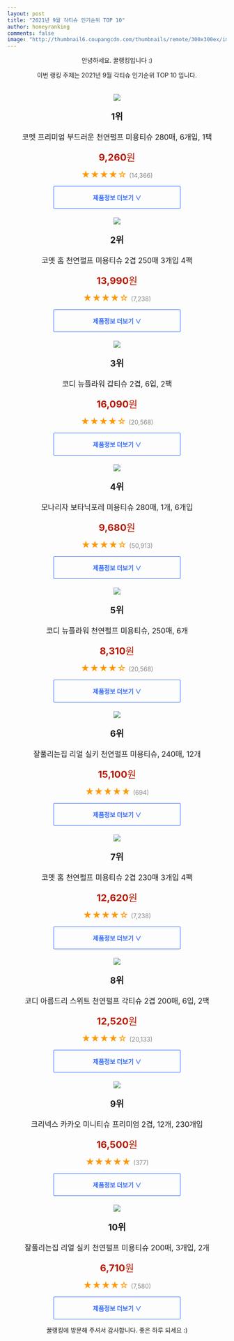```yaml
--- 
layout: post 
title: "2021년 9월 각티슈 인기순위 TOP 10" 
author: honeyranking 
comments: false 
image: "http://thumbnail6.coupangcdn.com/thumbnails/remote/300x300ex/image/retail/images/1751510192745731-f5329fe9-4aac-4cdb-958f-37a483598951.jpg" 
--- 
```

<p style="text-align: center;">안녕하세요. 꿀랭킹입니다 :)</p> <p style="text-align: center;">이번 랭킹 주제는 2021년 9월 각티슈 인기순위 TOP 10 입니다.</p><center><img src="http://thumbnail6.coupangcdn.com/thumbnails/remote/300x300ex/image/retail/images/1751510192745731-f5329fe9-4aac-4cdb-958f-37a483598951.jpg" style="margin-top:20px" /></center> <p style="text-align: center; font-size: 20px"><b>1위</b></p> <p style="text-align: center; font-size: 17px">코멧 프리미엄 부드러운 천연펄프 미용티슈 280매, 6개입, 1팩</p> <p style="text-align: center;"><span style="color: #b61800; font-size: 22px;"><b>9,260</b>원</span></p> <p style="text-align: center;"><span style="color: #ff9600; font-size: 20px;">★★★★☆ </span><span style="color: #878787;">(14,366)</span></p> <center><a href="https://coupa.ng/b62Djx"> <div style="font-size: 14px; display: inline-block; padding: 15px 90px; color: #346aff; border-radius: 2px; border: 1px solid #346aff; cursor: pointer;"><b>제품정보 더보기 &or;</b></div> </a></center><center><img src="http://thumbnail7.coupangcdn.com/thumbnails/remote/300x300ex/image/product/image/vendoritem/2019/10/30/4402619187/ce2e1079-9953-4759-9cac-ed3b6520bbc8.jpg" style="margin-top:20px" /></center> <p style="text-align: center; font-size: 20px"><b>2위</b></p> <p style="text-align: center; font-size: 17px">코멧 홈 천연펄프 미용티슈 2겹 250매 3개입 4팩</p> <p style="text-align: center;"><span style="color: #b61800; font-size: 22px;"><b>13,990</b>원</span></p> <p style="text-align: center;"><span style="color: #ff9600; font-size: 20px;">★★★★☆ </span><span style="color: #878787;">(7,238)</span></p> <center><a href="https://coupa.ng/b62DjA"> <div style="font-size: 14px; display: inline-block; padding: 15px 90px; color: #346aff; border-radius: 2px; border: 1px solid #346aff; cursor: pointer;"><b>제품정보 더보기 &or;</b></div> </a></center><center><img src="http://thumbnail7.coupangcdn.com/thumbnails/remote/300x300ex/image/product/image/vendoritem/2019/08/28/3028183021/fc787213-26d8-4ff7-a152-eae2202cdcaa.jpg" style="margin-top:20px" /></center> <p style="text-align: center; font-size: 20px"><b>3위</b></p> <p style="text-align: center; font-size: 17px">코디 뉴플라워 갑티슈 2겹, 6입, 2팩</p> <p style="text-align: center;"><span style="color: #b61800; font-size: 22px;"><b>16,090</b>원</span></p> <p style="text-align: center;"><span style="color: #ff9600; font-size: 20px;">★★★★☆ </span><span style="color: #878787;">(20,568)</span></p> <center><a href="https://coupa.ng/b62DjC"> <div style="font-size: 14px; display: inline-block; padding: 15px 90px; color: #346aff; border-radius: 2px; border: 1px solid #346aff; cursor: pointer;"><b>제품정보 더보기 &or;</b></div> </a></center><center><img src="http://thumbnail9.coupangcdn.com/thumbnails/remote/300x300ex/image/retail/images/15823493239078-f71aa9f7-eff0-4e65-bd99-ed88d5daa035.jpg" style="margin-top:20px" /></center> <p style="text-align: center; font-size: 20px"><b>4위</b></p> <p style="text-align: center; font-size: 17px">모나리자 보타닉포레 미용티슈 280매, 1개, 6개입</p> <p style="text-align: center;"><span style="color: #b61800; font-size: 22px;"><b>9,680</b>원</span></p> <p style="text-align: center;"><span style="color: #ff9600; font-size: 20px;">★★★★☆ </span><span style="color: #878787;">(50,913)</span></p> <center><a href="https://coupa.ng/b62DjD"> <div style="font-size: 14px; display: inline-block; padding: 15px 90px; color: #346aff; border-radius: 2px; border: 1px solid #346aff; cursor: pointer;"><b>제품정보 더보기 &or;</b></div> </a></center><center><img src="http://thumbnail8.coupangcdn.com/thumbnails/remote/300x300ex/image/retail/images/33753813631556-5a7491c1-5c6d-48cd-8d9d-6626f0eb5f06.jpg" style="margin-top:20px" /></center> <p style="text-align: center; font-size: 20px"><b>5위</b></p> <p style="text-align: center; font-size: 17px">코디 뉴플라워 천연펄프 미용티슈, 250매, 6개</p> <p style="text-align: center;"><span style="color: #b61800; font-size: 22px;"><b>8,310</b>원</span></p> <p style="text-align: center;"><span style="color: #ff9600; font-size: 20px;">★★★★☆ </span><span style="color: #878787;">(20,568)</span></p> <center><a href="https://coupa.ng/b62DjF"> <div style="font-size: 14px; display: inline-block; padding: 15px 90px; color: #346aff; border-radius: 2px; border: 1px solid #346aff; cursor: pointer;"><b>제품정보 더보기 &or;</b></div> </a></center><center><img src="http://thumbnail7.coupangcdn.com/thumbnails/remote/300x300ex/image/retail/images/357607315470183-07f47a43-bb9a-45b5-aec6-1313ea8b596a.jpg" style="margin-top:20px" /></center> <p style="text-align: center; font-size: 20px"><b>6위</b></p> <p style="text-align: center; font-size: 17px">잘풀리는집 리얼 실키 천연펄프 미용티슈, 240매, 12개</p> <p style="text-align: center;"><span style="color: #b61800; font-size: 22px;"><b>15,100</b>원</span></p> <p style="text-align: center;"><span style="color: #ff9600; font-size: 20px;">★★★★★ </span><span style="color: #878787;">(694)</span></p> <center><a href="https://coupa.ng/b62DjG"> <div style="font-size: 14px; display: inline-block; padding: 15px 90px; color: #346aff; border-radius: 2px; border: 1px solid #346aff; cursor: pointer;"><b>제품정보 더보기 &or;</b></div> </a></center><center><img src="http://thumbnail9.coupangcdn.com/thumbnails/remote/300x300ex/image/retail/images/16066107500370-00cca404-abc5-45ae-b145-ca161e26bb84.jpg" style="margin-top:20px" /></center> <p style="text-align: center; font-size: 20px"><b>7위</b></p> <p style="text-align: center; font-size: 17px">코멧 홈 천연펄프 미용티슈 2겹 230매 3개입 4팩</p> <p style="text-align: center;"><span style="color: #b61800; font-size: 22px;"><b>12,620</b>원</span></p> <p style="text-align: center;"><span style="color: #ff9600; font-size: 20px;">★★★★☆ </span><span style="color: #878787;">(7,238)</span></p> <center><a href="https://coupa.ng/b62DjI"> <div style="font-size: 14px; display: inline-block; padding: 15px 90px; color: #346aff; border-radius: 2px; border: 1px solid #346aff; cursor: pointer;"><b>제품정보 더보기 &or;</b></div> </a></center><center><img src="http://thumbnail8.coupangcdn.com/thumbnails/remote/300x300ex/image/retail/images/79838894050708-1eed3317-f50f-44bf-8e3a-edfb30417bfa.jpg" style="margin-top:20px" /></center> <p style="text-align: center; font-size: 20px"><b>8위</b></p> <p style="text-align: center; font-size: 17px">코디 아름드리 스위트 천연펄프 각티슈 2겹 200매, 6입, 2팩</p> <p style="text-align: center;"><span style="color: #b61800; font-size: 22px;"><b>12,520</b>원</span></p> <p style="text-align: center;"><span style="color: #ff9600; font-size: 20px;">★★★★☆ </span><span style="color: #878787;">(20,133)</span></p> <center><a href="https://coupa.ng/b62DjL"> <div style="font-size: 14px; display: inline-block; padding: 15px 90px; color: #346aff; border-radius: 2px; border: 1px solid #346aff; cursor: pointer;"><b>제품정보 더보기 &or;</b></div> </a></center><center><img src="http://thumbnail7.coupangcdn.com/thumbnails/remote/300x300ex/image/retail/images/665691277864756-2151e7a2-ecd6-4096-a6c1-cd63d1ef5971.jpg" style="margin-top:20px" /></center> <p style="text-align: center; font-size: 20px"><b>9위</b></p> <p style="text-align: center; font-size: 17px">크리넥스 카카오 미니티슈 프리미엄 2겹, 12개, 230개입</p> <p style="text-align: center;"><span style="color: #b61800; font-size: 22px;"><b>16,500</b>원</span></p> <p style="text-align: center;"><span style="color: #ff9600; font-size: 20px;">★★★★★ </span><span style="color: #878787;">(377)</span></p> <center><a href="https://coupa.ng/b62DjO"> <div style="font-size: 14px; display: inline-block; padding: 15px 90px; color: #346aff; border-radius: 2px; border: 1px solid #346aff; cursor: pointer;"><b>제품정보 더보기 &or;</b></div> </a></center><center><img src="http://thumbnail9.coupangcdn.com/thumbnails/remote/300x300ex/image/retail/images/83770583360311-2f41105a-e096-4c42-9c62-ae9eb8299126.jpg" style="margin-top:20px" /></center> <p style="text-align: center; font-size: 20px"><b>10위</b></p> <p style="text-align: center; font-size: 17px">잘풀리는집 리얼 실키 천연펄프 미용티슈 200매, 3개입, 2개</p> <p style="text-align: center;"><span style="color: #b61800; font-size: 22px;"><b>6,710</b>원</span></p> <p style="text-align: center;"><span style="color: #ff9600; font-size: 20px;">★★★★☆ </span><span style="color: #878787;">(7,580)</span></p> <center><a href="https://coupa.ng/b62DjQ"> <div style="font-size: 14px; display: inline-block; padding: 15px 90px; color: #346aff; border-radius: 2px; border: 1px solid #346aff; cursor: pointer;"><b>제품정보 더보기 &or;</b></div> </a></center> <p style="text-align: center;">꿀랭킹에 방문해 주셔서 감사합니다. 좋은 하루 되세요 :)</p>
